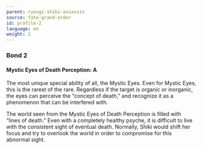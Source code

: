 ```yaml
---
parent: ryougi-shiki-assassin
source: fate-grand-order
id: profile-2
language: en
weight: 2
---
```


### Bond 2

#### Mystic Eyes of Death Perception: A

The most unique special ability of all, the Mystic Eyes.
Even for Mystic Eyes, this is the rarest of the rare.
Regardless if the target is organic or inorganic, the eyes can perceive the “concept of death,” and recognize it as a phenomenon that can be interfered with.

The world seen from the Mystic Eyes of Death Perception is filled with “lines of death.” Even with a completely healthy psyche, it is difficult to live with the consistent sight of eventual death.
Normally, Shiki would shift her focus and try to overlook the world in order to compromise for this abnormal sight.
